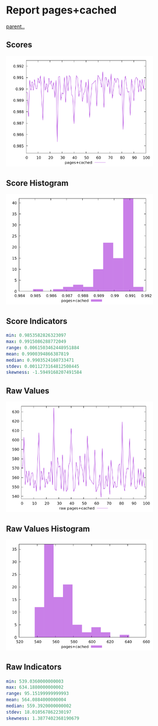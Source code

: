 # Report pages+cached

[parent..](./..)  


## Scores

![score](./score.png)  

## Score Histogram

![hist](./hist.png)  

## Score Indicators

```yaml
min: 0.9853582826323097
max: 0.9915086288772049
range: 0.0061503462448951884
mean: 0.9900394866387819
median: 0.9903524160733471
stdev: 0.0011273164812508445
skewness: -1.5949168207491584

```

## Raw Values

![raw](./raw.png)  

## Raw Values Histogram

![raw hist](./raw_hist.png)  

## Raw Indicators

```yaml
min: 539.0360000000003
max: 634.1880000000002
range: 95.15199999999993
mean: 564.0884000000004
median: 559.3920000000002
stdev: 18.010567862230197
skewness: 1.3877402368190679

```

<style>
  img {
    max-width: 80%;
  }
</style>
      
